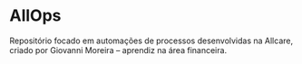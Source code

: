 # AllOps
Repositório focado em automações de processos desenvolvidas na Allcare, criado por Giovanni Moreira – aprendiz na área financeira.
